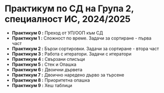 # Практикум по СД на Група 2, специалност ИС, 2024/2025
- **Практикум 0 :** Преход от УП/ООП към СД
- **Практикум 1 :** Сложност по време. Задачи за сортиране - първа част
- **Практикум 2 :** Бързи сортировки. Задачи за сортиране - втора част
- **Практикум 3 :** Работа с итератори. Задачи с итератори
- **Практикум 4 :** Свързани списъци
- **Практикум 5 :** Стек и Опашка
- **Практикум 6 :** Двоични дървета
- **Практикум 7 :** Двоично наредено дърво за търсене
- **Практикум 8 :** Приоритетна опашка
- **Практикум 9 :** Хеш таблици